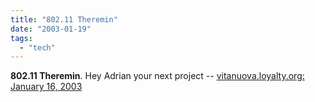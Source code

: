 ```yaml
---
title: "802.11 Theremin"
date: "2003-01-19"
tags: 
  - "tech"
---
```


**802.11 Theremin**. Hey Adrian your next project -- [vitanuova.loyalty.org: January 16, 2003](http://vitanuova.loyalty.org/2003-01-16.html)

